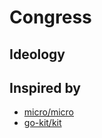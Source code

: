 # Congress

## Ideology


## Inspired by

- [micro/micro](https://github.com/micro/micro)
- [go-kit/kit](https://github.com/go-kit/kit)